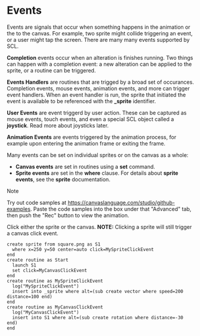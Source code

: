 # Events

Events are signals that occur when something happens in the animation or the to the canvas. For example, two sprite might collide triggering an event, or a user might tap the screen. There are many many events supported by SCL.

**Completion** events occur when an alteration is finishes running. Two things can happen with a completion event: a new alteration can be applied to the sprite, or a routine can be triggered.

**Events Handlers** are routines that are trigged by a broad set of occurances. Completion events, mouse events, animation events, and more can trigger event handlers. When an event handler is run, the sprite that initiated the event is available to be referenced with the **_sprite** identifier.

**User Events** are event triggerd by user action. These can be captured as mouse events, touch events, and even a special SCL object called a **joystick**. Read more about joysticks later.

**Animation Events** are events triggered by the animation process, for example upon entering the animation frame or exiting the frame.

Many events can be set on individual sprites or on the canvas as a whole:
 - **Canvas events** are set in routines using a **set** command.
 - **Sprite events** are set in the **where** clause. For details about **sprite events**, see the **sprite** documentation.

> [!NOTE]
> Try out code samples at https://canvaslanguage.com/studio/github-examples.
> Paste the code samples into the box under that "Advanced" tab,
> then push the "Rec" button to view the animation.

Click either the sprite or the canvas. **NOTE:** Clicking a sprite will still trigger a canvas click event.
```
create sprite from square.png as S1
  where x=250 y=50 center=auto click=MySpriteClickEvent
end
create routine as Start
  launch S1
  set click=MyCanvasClickEvent
end
create routine as MySpriteClickEvent
  log("MySpriteClickEvent")
  insert into _sprite where alt=(sub create vector where speed=200 distance=100 end)
end
create routine as MyCanvasClickEvent
  log("MyCanvasClickEvent")
  insert into S1 where alt=(sub create rotation where distance=-30 end)
end
```
